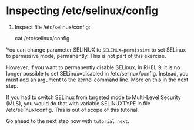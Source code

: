 # Inspecting /etc/selinux/config

1. Inspect file /etc/selinux/config:

    cat /etc/selinux/config

You can change parameter SELINUX to `SELINUX=permissive` to set SELinux to permissive mode, permanently. This is not
part of this exercise.

However, if you want to permanently disable SELinux, in RHEL 9, it is no longer possible to set SELinux=disabled in
/etc/selinux/config. Instead, you must add an argument to the kernel command line. More on this in the next step.

If you had to switch SELinux from targeted mode to Multi-Level Security (MLS), you would do that with variable
SELINUXTYPE in file /etc/selinux/config. This is out of scope of this tutorial.

Go ahead to the next step now with `tutorial next`.
